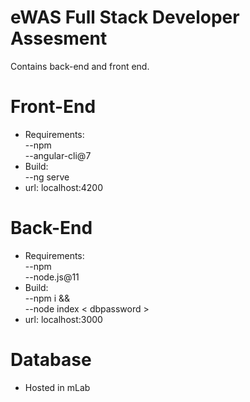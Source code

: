 # eWAS Full Stack Developer Assesment
Contains back-end and front end. 

# Front-End
- Requirements:  
--npm  
--angular-cli@7  
- Build:  
--ng serve  
- url: localhost:4200  

# Back-End
- Requirements:  
--npm  
--node.js@11  
- Build:  
--npm i &&   
--node index < dbpassword >           
- url: localhost:3000  

# Database
- Hosted in mLab  
